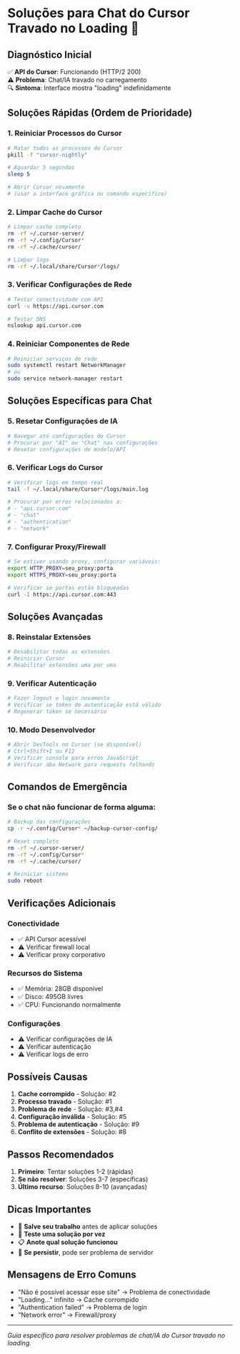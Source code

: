 # Soluções para Chat do Cursor Travado no Loading 🤖

## Diagnóstico Inicial
✅ **API do Cursor**: Funcionando (HTTP/2 200)  
⚠️ **Problema**: Chat/IA travado no carregamento  
🔍 **Sintoma**: Interface mostra "loading" indefinidamente  

## Soluções Rápidas (Ordem de Prioridade)

### 1. **Reiniciar Processos do Cursor**
```bash
# Matar todos os processos do Cursor
pkill -f "cursor-nightly"

# Aguardar 5 segundos
sleep 5

# Abrir Cursor novamente
# (usar a interface gráfica ou comando específico)
```

### 2. **Limpar Cache do Cursor**
```bash
# Limpar cache completo
rm -rf ~/.cursor-server/
rm -rf ~/.config/Cursor*
rm -rf ~/.cache/cursor/

# Limpar logs
rm -rf ~/.local/share/Cursor*/logs/
```

### 3. **Verificar Configurações de Rede**
```bash
# Testar conectividade com API
curl -v https://api.cursor.com

# Testar DNS
nslookup api.cursor.com
```

### 4. **Reiniciar Componentes de Rede**
```bash
# Reiniciar serviços de rede
sudo systemctl restart NetworkManager
# ou
sudo service network-manager restart
```

## Soluções Específicas para Chat

### 5. **Resetar Configurações de IA**
```bash
# Navegar até configurações do Cursor
# Procurar por "AI" ou "Chat" nas configurações
# Resetar configurações de modelo/API
```

### 6. **Verificar Logs do Cursor**
```bash
# Verificar logs em tempo real
tail -f ~/.local/share/Cursor*/logs/main.log

# Procurar por erros relacionados a:
# - "api.cursor.com"
# - "chat"
# - "authentication"
# - "network"
```

### 7. **Configurar Proxy/Firewall**
```bash
# Se estiver usando proxy, configurar variáveis:
export HTTP_PROXY=seu_proxy:porta
export HTTPS_PROXY=seu_proxy:porta

# Verificar se portas estão bloqueadas
curl -I https://api.cursor.com:443
```

## Soluções Avançadas

### 8. **Reinstalar Extensões**
```bash
# Desabilitar todas as extensões
# Reiniciar Cursor
# Reabilitar extensões uma por uma
```

### 9. **Verificar Autenticação**
```bash
# Fazer logout e login novamente
# Verificar se token de autenticação está válido
# Regenerar token se necessário
```

### 10. **Modo Desenvolvedor**
```bash
# Abrir DevTools no Cursor (se disponível)
# Ctrl+Shift+I ou F12
# Verificar console para erros JavaScript
# Verificar aba Network para requests falhando
```

## Comandos de Emergência

### Se o chat não funcionar de forma alguma:
```bash
# Backup das configurações
cp -r ~/.config/Cursor* ~/backup-cursor-config/

# Reset completo
rm -rf ~/.cursor-server/
rm -rf ~/.config/Cursor*
rm -rf ~/.cache/cursor/

# Reiniciar sistema
sudo reboot
```

## Verificações Adicionais

### **Conectividade**
- ✅ API Cursor acessível
- ⚠️ Verificar firewall local
- ⚠️ Verificar proxy corporativo

### **Recursos do Sistema**
- ✅ Memória: 28GB disponível
- ✅ Disco: 495GB livres
- ✅ CPU: Funcionando normalmente

### **Configurações**
- ⚠️ Verificar configurações de IA
- ⚠️ Verificar autenticação
- ⚠️ Verificar logs de erro

## Possíveis Causas

1. **Cache corrompido** - Solução: #2
2. **Processo travado** - Solução: #1
3. **Problema de rede** - Solução: #3,#4
4. **Configuração inválida** - Solução: #5
5. **Problema de autenticação** - Solução: #9
6. **Conflito de extensões** - Solução: #8

## Passos Recomendados

1. **Primeiro**: Tentar soluções 1-2 (rápidas)
2. **Se não resolver**: Soluções 3-7 (específicas)
3. **Último recurso**: Soluções 8-10 (avançadas)

## Dicas Importantes

- 💾 **Salve seu trabalho** antes de aplicar soluções
- 🔄 **Teste uma solução por vez**
- 📋 **Anote qual solução funcionou**
- 🚨 **Se persistir**, pode ser problema de servidor

## Mensagens de Erro Comuns

- "Não é possível acessar esse site" → Problema de conectividade
- "Loading..." infinito → Cache corrompido
- "Authentication failed" → Problema de login
- "Network error" → Firewall/proxy

---

*Guia específico para resolver problemas de chat/IA do Cursor travado no loading.*